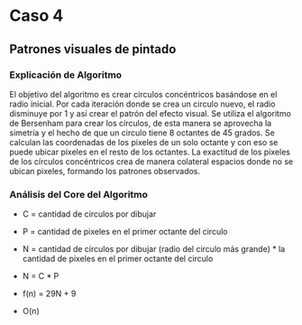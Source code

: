 # Caso 4
## Patrones visuales de pintado

### Explicación de Algoritmo

El objetivo del algoritmo es crear círculos concéntricos basándose en el radio inicial. Por cada iteración donde se crea un circulo nuevo, el radio disminuye por 1 y así crear el patrón del efecto visual. Se utiliza el algoritmo de Bersenham para crear los círculos, de esta manera se aprovecha la simetría y el hecho de que un circulo tiene 8 octantes de 45 grados. Se calculan las coordenadas de los pixeles de un solo octante y con eso se puede ubicar pixeles en el resto de los octantes. La exactitud de los pixeles de los círculos concéntricos crea de manera colateral espacios donde no se ubican pixeles, formando los patrones observados.

### Análisis del Core del Algoritmo

- C = cantidad de círculos por dibujar
- P = cantidad de pixeles en el primer octante del circulo
- N = cantidad de círculos por dibujar (radio del circulo más grande) * la cantidad de pixeles en el primer octante del circulo
- N = C * P

- f(n) = 29N + 9
- O(n)



